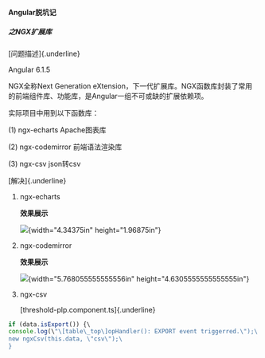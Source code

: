 #### Angular脱坑记

##### 之NGX扩展库

[问题描述]{.underline}

Angular 6.1.5

NGX全称Next Generation
eXtension，下一代扩展库。NGX函数库封装了常用的前端组件库、功能库，是Angular一组不可或缺的扩展依赖项。

实际项目中用到以下函数库：

(1) ngx-echarts Apache图表库

(2) ngx-codemirror 前端语法渲染库

(3) ngx-csv json转csv

[解决]{.underline}

1.  ngx-echarts

    **效果展示**

    ![](https://imgchr.com/i/umy6un){width="4.34375in" height="1.96875in"}

2.  ngx-codemirror

    **效果展示**

    ![](https://imgchr.com/i/umygH0){width="5.768055555555556in"
    height="4.6305555555555555in"}

3.  ngx-csv

    [threshold-plp.component.ts]{.underline}
```typescript
if (data.isExport()) {\
console.log(\"\[table\_top\]opHandler(): EXPORT event triggerred.\");\
new ngxCsv(this.data, \"csv\");\
}
```